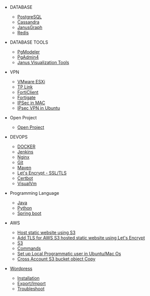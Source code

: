 * DATABASE
  * [PostgreSQL](PostgreSQL/postgresql.md)
  * [Cassandra](Cassandra/Installation.md)
  * [JanusGraph](JanusGraph/JanusGraph.md)
  * [Redis](redis/redis.md)

* DATABASE TOOLS
  * [PgModeler](pgmodeler/pgmodeler.md)
  * [PgAdmin4](pgadmin4/install_pgadmin4_using_docker.md)
  * [Janus Visualization Tools](JanusGraph/Visualization%20Tool.md)

* VPN 
  * [VMware ESXi](VMware%20ESXi/Start%20VM's%20automatically%20during%20the%20boot.md)
  * [TP Link](Tp-Link%20VPN%20Router/Port%20Fowarding.md)
  * [FortiClient](Forticlient/Install_FortiClient_Ubuntu.md)
  * [Fortigate](Fortigate/Setup.png)
  * [IPSec in MAC](IP%20Sec%20VPN/VPN%20Connection%20without%20any%20client%20in%20MAC.md)
  * [IPsec VPN in Ubuntu](IP%20Sec%20VPN/Ipsec%20VPN%20in%20Ubuntu.md)

* Open Project
  * [Open Project](openProject/installation.md)

* DEVOPS
  * [DOCKER](docker/installtion_configuration.md)
  * [Jenkins](jenkin/jenkins.md)
  * [Nginx](Nginx/nginx.md)
  * [Git](git/git.md)
  * [Maven](maven/upgrade_maven.md)
  * [Let's Encrypt - SSL/TLS](TLS/let's_encrypt.md)
  * [Certbot](TLS/certbot.md)
  * [VisualVm](visualVm/visualvm_remote_set_up.md)

* Programming Language
  * [Java](Java/Installation.md)
  * [Python](python/installation.md)
  * [Spring boot](spring-boot-jar/Create%20linux%20process.md)

* AWS
  * [Host static website using S3](aws/host_static_website_using_s3.md)
  * [Add TLS for AWS S3 hosted static website using Let's Encrypt](aws/tls/create_cloud_front.md)
  * [S3](aws/S3)
  * [Commands](aws/S3/commands.md)
  * [Set up Local Programmatic user in Ubuntu/Mac Os](aws/S3/Set-up%20user%20in%20Ubuntu/Mac.md)
  * [Cross Account S3 bucket object Copy](aws/S3/Set-up%20user%20in%20Ubuntu/cross_account_S3_copy.md)

* [Wordpress](wordpress/wordpress.md)

  * [Installation](wordpress/installation.md)
  * [Export/Import](/wordpress/export_import.md)
  * [Troubleshoot](/wordpress/troubleshoot.md)

